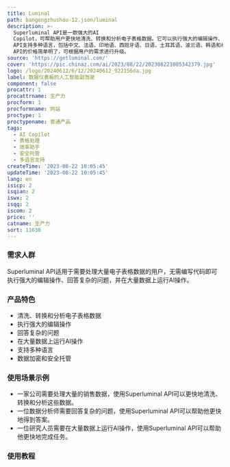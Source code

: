 ```yaml
---
title: Luminal
path: bangongzhushou-12.json/luminal
description: >-
  Superluminal API是一款强大的AI
  Copilot，可帮助用户更快地清洗、转换和分析电子表格数据。它可以执行强大的编辑操作、回答复杂的问题，并在大量数据上运行AI操作，而无需编写代码。Superluminal
  API支持多种语言，包括中文、法语、印地语、西班牙语、日语、土耳其语、波兰语、韩语和泰语。它的数据加密和安全托管功能可以保护客户的数据安全。Superluminal
  API的价格简单明了，可根据用户的需求进行升级。
source: 'https://getluminal.com/'
cover: 'https://pic.chinaz.com/ai/2023/08/22/202308221005342379.jpg'
logo: /logo/20240612/6/12/20240612_922156da.jpg
label: 数据仪表板的人工智能副驾驶
component: false
procattr: 1
procattrname: 生产力
procform: 1
procformname: 网站
proctype: 1
proctypename: 普通产品
tags:
  - AI Copilot
  - 表格处理
  - 效率助手
  - 安全托管
  - 多语言支持
createTime: '2023-08-22 10:05:45'
updateTime: '2023-08-22 10:05:45'
lang: en
isicp: 2
isqian: 2
iswx: 2
isqq: 2
iscom: 2
price: ''
catname: 生产力
sort: 11630
---
```




### 需求人群
Superluminal API适用于需要处理大量电子表格数据的用户，无需编写代码即可执行强大的编辑操作、回答复杂的问题，并在大量数据上运行AI操作。

### 产品特色
- 清洗、转换和分析电子表格数据
- 执行强大的编辑操作
- 回答复杂的问题
- 在大量数据上运行AI操作
- 支持多种语言
- 数据加密和安全托管

### 使用场景示例
- 一家公司需要处理大量的销售数据，使用Superluminal API可以更快地清洗、转换和分析这些数据。
- 一位数据分析师需要回答复杂的问题，使用Superluminal API可以帮助他更快地得到答案。
- 一位研究人员需要在大量数据上运行AI操作，使用Superluminal API可以帮助他更快地完成任务。

### 使用教程


  
